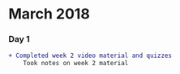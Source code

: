 # March 2018

### Day 1
```diff
+ Completed week 2 video material and quizzes
    Took notes on week 2 material
```